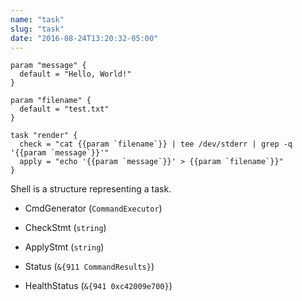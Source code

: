 ```yaml
---
name: "task"
slug: "task"
date: "2016-08-24T13:20:32-05:00"
---
```

```hcl
param "message" {
  default = "Hello, World!"
}

param "filename" {
  default = "test.txt"
}

task "render" {
  check = "cat {{param `filename`}} | tee /dev/stderr | grep -q '{{param `message`}}'"
  apply = "echo '{{param `message`}}' > {{param `filename`}}"
}
```

Shell is a structure representing a task.

- CmdGenerator (`CommandExecutor`)

  
- CheckStmt (`string`)

  
- ApplyStmt (`string`)

  
- Status (`&{911 CommandResults}`)

  
- HealthStatus (`&{941 0xc42009e700}`)

  

